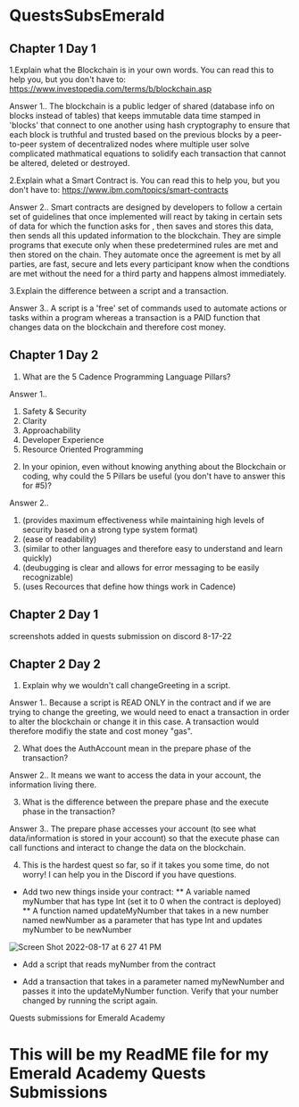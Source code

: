 # QuestsSubsEmerald

## Chapter 1 Day 1

1.Explain what the Blockchain is in your own words. You can read this to help you, but you don't have to: https://www.investopedia.com/terms/b/blockchain.asp

Answer 1.. The blockchain is a public ledger of shared (database info on blocks instead of tables) that keeps immutable data time stamped in 'blocks' that connect to one another using hash cryptography to ensure that each block is truthful and trusted based on the previous blocks by a peer-to-peer system of decentralized nodes where multiple user solve complicated mathmatical equations to solidify each transaction that cannot be altered, deleted or destroyed.

2.Explain what a Smart Contract is. You can read this to help you, but you don't have to: https://www.ibm.com/topics/smart-contracts

Answer 2.. Smart contracts are designed by developers to follow a certain set of guidelines that once implemented will react by taking in certain sets of data for which the function asks for , then saves and stores this data, then sends all this updated information to the blockchain. They are simple programs that execute only when these predetermined rules are met and then stored on the chain. They automate once the agreement is met by all parties, are fast, secure and lets every participant know when the condtions are met without the need for a third party and happens almost immediately. 

3.Explain the difference between a script and a transaction.

Answer 3.. A script is a 'free' set of commands used to automate actions or tasks within a program whereas a transaction is a PAID function that changes data on the blockchain and therefore cost money.

## Chapter 1 Day 2

1. What are the 5 Cadence Programming Language Pillars?

Answer 1..

1) Safety & Security
2) Clarity
3) Approachability
4) Developer Experience
5) Resource Oriented Programming 

2. In your opinion, even without knowing anything about the Blockchain or coding, why could the 5 Pillars be useful (you don't have to answer this for #5)?

Answer 2..
1) (provides maximum effectiveness while maintaining high levels of security based on a strong type system format)
2) (ease of readability)
3) (similar to other languages and therefore easy to understand and learn quickly)
4) (deubugging is clear and allows for error messaging to be easily recognizable)
5) (uses Recources that define how things work in Cadence)

## Chapter 2 Day 1

screenshots added in quests submission on discord 8-17-22

## Chapter 2 Day 2

1. Explain why we wouldn't call changeGreeting in a script.

Answer 1..  Because a script is READ ONLY in the contract and if we are trying to change the greeting, we would need to enact a transaction in order to alter the blockchain or change it in this case. A transaction would therefore modifiy the state and cost money "gas".

2. What does the AuthAccount mean in the prepare phase of the transaction?

Answer 2..  It means we want to access the data in your account, the information living there.

3. What is the difference between the prepare phase and the execute phase in the transaction?

Answer 3..  The prepare phase accesses your account (to see what data/information is stored in your account) so that the execute phase can call functions and interact to change the data on the blockchain.

4. This is the hardest quest so far, so if it takes you some time, do not worry! I can help you in the Discord if you have questions.

* Add two new things inside your contract:
    ** A variable named myNumber that has type Int (set it to 0 when the contract is deployed)
    ** A function named updateMyNumber that takes in a new number named newNumber as a parameter that has type Int and updates myNumber to be newNumber

![Screen Shot 2022-08-17 at 6 27 41 PM](https://user-images.githubusercontent.com/29616399/185257761-7656690d-6334-4d30-9a10-d6c07bd1fd81.jpeg)

* Add a script that reads myNumber from the contract

* Add a transaction that takes in a parameter named myNewNumber and passes it into the updateMyNumber function. Verify that your number changed by running the script again.























Quests submissions for Emerald Academy 
# This will be my ReadME file for my Emerald Academy Quests Submissions
